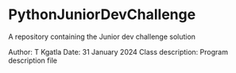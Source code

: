 # PythonJuniorDevChallenge

A repository containing the Junior dev challenge solution

Author: T Kgatla
Date: 31 January 2024
Class description: Program description file